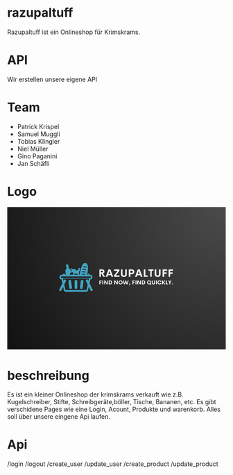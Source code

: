 # razupaltuff

Razupaltuff ist ein Onlineshop für Krimskrams.

# API

Wir erstellen unsere eigene API

# Team

- Patrick Krispel
- Samuel Muggli
- Tobias Klingler
- Niel Müller
- Gino Paganini
- Jan Schäfli

# Logo

![Logo](/img/logo.png)

# beschreibung

Es ist ein kleiner Onlineshop der krimskrams verkauft wie z.B. Kugelschreiber, Stifte, Schreibgeräte,böller, Tische, Bananen, etc. Es gibt verschidene Pages wie eine Login, Acount, Produkte und warenkorb. Alles soll über unsere eingene Api laufen.

# Api

/login
/logout
/create_user
/update_user
/create_product
/update_product


